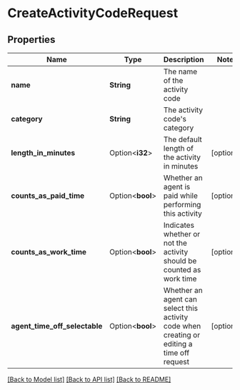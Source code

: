 # CreateActivityCodeRequest

## Properties

Name | Type | Description | Notes
------------ | ------------- | ------------- | -------------
**name** | **String** | The name of the activity code | 
**category** | **String** | The activity code's category | 
**length_in_minutes** | Option<**i32**> | The default length of the activity in minutes | [optional]
**counts_as_paid_time** | Option<**bool**> | Whether an agent is paid while performing this activity | [optional]
**counts_as_work_time** | Option<**bool**> | Indicates whether or not the activity should be counted as work time | [optional]
**agent_time_off_selectable** | Option<**bool**> | Whether an agent can select this activity code when creating or editing a time off request | [optional]

[[Back to Model list]](../README.md#documentation-for-models) [[Back to API list]](../README.md#documentation-for-api-endpoints) [[Back to README]](../README.md)


